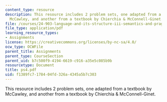 ```yaml
---
content_type: resource
description: This resource includes 2 problem sets, one adapted from a textbook  by
  McCawley, and another from a textbook by Chierchia & McConnell-Ginet.
file: /courses/24-903-language-and-its-structure-iii-semantics-and-pragmatics-spring-2005/f1389fc7178404fd326a4345a5b7c303_ps4.pdf
file_type: application/pdf
learning_resource_types:
- Assignments
license: https://creativecommons.org/licenses/by-nc-sa/4.0/
ocw_type: OCWFile
parent_title: Assignments
parent_type: CourseSection
parent_uid: b7c500f9-4194-6619-c916-a35e5c085b9b
resourcetype: Document
title: ps4.pdf
uid: f1389fc7-1784-04fd-326a-4345a5b7c303
---
```

This resource includes 2 problem sets, one adapted from a textbook  by McCawley, and another from a textbook by Chierchia & McConnell-Ginet.